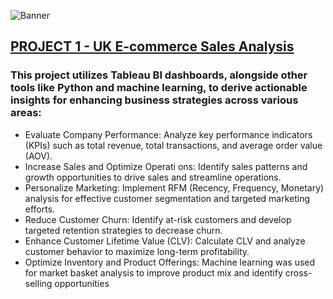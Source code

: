 ![Banner](https://drive.google.com/uc?id=1SSuetfTCAHbN132V8JQbHY5o-8GBXQXH)

## [PROJECT 1 - UK E-commerce Sales Analysis](https://github.com/joaomvsousa/UK-E-Commerce-Sales-Analysis)

### This project utilizes Tableau BI dashboards, alongside other tools like Python and machine learning, to derive actionable insights for enhancing business strategies across various areas:

- Evaluate Company Performance: Analyze key performance indicators (KPIs) such as total revenue, total transactions, and average order value (AOV).
- Increase Sales and Optimize Operati ons: Identify sales patterns and growth opportunities to drive sales and streamline operations.
- Personalize Marketing: Implement RFM (Recency, Frequency, Monetary) analysis for effective customer segmentation and targeted marketing efforts.
- Reduce Customer Churn: Identify at-risk customers and develop targeted retention strategies to decrease churn.
- Enhance Customer Lifetime Value (CLV): Calculate CLV and analyze customer behavior to maximize long-term profitability.
- Optimize Inventory and Product Offerings: Machine learning was used for market basket analysis to improve product mix and identify cross-selling opportunities
